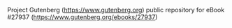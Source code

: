 Project Gutenberg (https://www.gutenberg.org) public repository for eBook #27937 (https://www.gutenberg.org/ebooks/27937)
